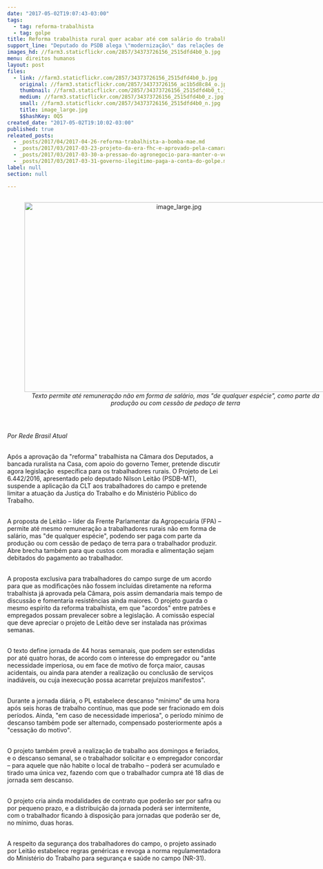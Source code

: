 ```yaml
---
date: "2017-05-02T19:07:43-03:00"
tags:
  - tag: reforma-trabalhista
  - tag: golpe
title: Reforma trabalhista rural quer acabar até com salário do trabalhador do campo
support_line: "Deputado do PSDB alega \"modernização\" das relações de trabalho no meio rural, para impor retirada de direitos. Remuneração poderá ser \"em qualquer espécie\", como parte da produção"
images_hd: //farm3.staticflickr.com/2857/34373726156_2515dfd4b0_b.jpg
menu: direitos humanos
layout: post
files:
  - link: //farm3.staticflickr.com/2857/34373726156_2515dfd4b0_b.jpg
    original: //farm3.staticflickr.com/2857/34373726156_ac1b5d8c84_o.jpg
    thumbnail: //farm3.staticflickr.com/2857/34373726156_2515dfd4b0_t.jpg
    medium: //farm3.staticflickr.com/2857/34373726156_2515dfd4b0_z.jpg
    small: //farm3.staticflickr.com/2857/34373726156_2515dfd4b0_n.jpg
    title: image_large.jpg
    $$hashKey: 0Q5
created_date: "2017-05-02T19:10:02-03:00"
published: true
releated_posts:
  - _posts/2017/04/2017-04-26-reforma-trabalhista-a-bomba-mae.md
  - _posts/2017/03/2017-03-23-projeto-da-era-fhc-e-aprovado-pela-camara-e-libera-terceirizacao-ilimitada.md
  - _posts/2017/03/2017-03-30-a-pressao-do-agronegocio-para-manter-o-veneno-na-mesa-do-povo-brasileiro.md
  - _posts/2017/03/2017-03-31-governo-ilegitimo-paga-a-conta-do-golpe.md
label: null
section: null

---
```

<div style="text-align:center">
<figure class="image" style="display:inline-block"><img alt="image_large.jpg" height="440" src="//farm3.staticflickr.com/2857/34373726156_2515dfd4b0_b.jpg" width="700" />
<figcaption><em>Texto permite at&eacute; remunera&ccedil;&atilde;o n&atilde;o em forma de sal&aacute;rio, mas &quot;de qualquer esp&eacute;cie&quot;, como parte da produ&ccedil;&atilde;o ou com cess&atilde;o de peda&ccedil;o de terra</em></figcaption>
</figure>
</div>

<p>&nbsp;</p>

<p><em>Por Rede Brasil Atual&nbsp;</em></p>

<p><br />
Ap&oacute;s a aprova&ccedil;&atilde;o da &quot;reforma&quot; trabalhista na C&acirc;mara dos Deputados, a bancada ruralista na Casa, com apoio do governo Temer, pretende discutir agora legisla&ccedil;&atilde;o &nbsp;espec&iacute;fica para os trabalhadores rurais. O Projeto de Lei 6.442/2016, apresentado pelo deputado Nilson Leit&atilde;o (PSDB-MT), suspende a aplica&ccedil;&atilde;o da CLT aos trabalhadores do campo e pretende limitar a atua&ccedil;&atilde;o da Justi&ccedil;a do Trabalho e do Minist&eacute;rio P&uacute;blico do Trabalho.&nbsp;</p>

<p><br />
A proposta de Leit&atilde;o &ndash; l&iacute;der da Frente Parlamentar da Agropecu&aacute;ria (FPA) &ndash; permite at&eacute; mesmo remunera&ccedil;&atilde;o a trabalhadores rurais n&atilde;o em forma de sal&aacute;rio, mas &quot;de qualquer esp&eacute;cie&quot;, podendo ser paga com parte da produ&ccedil;&atilde;o ou com cess&atilde;o de peda&ccedil;o de terra para o trabalhador produzir. Abre brecha tamb&eacute;m para que custos com moradia e alimenta&ccedil;&atilde;o sejam debitados do pagamento ao trabalhador.&nbsp;</p>

<p><br />
A proposta exclusiva para trabalhadores do campo surge de um acordo para que as modifica&ccedil;&otilde;es n&atilde;o fossem inclu&iacute;das diretamente na reforma trabalhista j&aacute; aprovada pela C&acirc;mara, pois assim demandaria mais tempo de discuss&atilde;o e fomentaria resist&ecirc;ncias ainda maiores. O projeto guarda o mesmo esp&iacute;rito da reforma trabalhista, em que &quot;acordos&quot; entre patr&otilde;es e empregados possam prevalecer sobre a legisla&ccedil;&atilde;o. A comiss&atilde;o especial que deve apreciar o projeto de Leit&atilde;o deve ser instalada nas pr&oacute;ximas semanas.&nbsp;</p>

<p><br />
O texto define jornada de 44 horas semanais, que podem ser estendidas por at&eacute; quatro horas, de acordo com o interesse do empregador ou &quot;ante necessidade imperiosa, ou em face de motivo de for&ccedil;a maior, causas acidentais, ou ainda para atender a realiza&ccedil;&atilde;o ou conclus&atilde;o de servi&ccedil;os inadi&aacute;veis, ou cuja inexecu&ccedil;&atilde;o possa acarretar preju&iacute;zos manifestos&quot;.</p>

<p><br />
Durante a jornada di&aacute;ria, o PL estabelece descanso &quot;m&iacute;nimo&quot; de uma hora ap&oacute;s seis horas de trabalho cont&iacute;nuo, mas que pode ser fracionado em dois per&iacute;odos. Ainda, &quot;em caso de necessidade imperiosa&quot;, o per&iacute;odo m&iacute;nimo de descanso tamb&eacute;m pode ser alternado, compensado posteriormente ap&oacute;s a &quot;cessa&ccedil;&atilde;o do motivo&quot;.&nbsp;</p>

<p><br />
O projeto tamb&eacute;m prev&ecirc; a realiza&ccedil;&atilde;o de trabalho aos domingos e feriados, e o descanso semanal, se o trabalhador solicitar e o empregador concordar &ndash; para aquele que n&atilde;o habite o local de trabalho &ndash; poder&aacute; ser acumulado e tirado uma &uacute;nica vez, fazendo com que o trabalhador cumpra at&eacute; 18 dias de jornada sem descanso.&nbsp;</p>

<p><br />
O projeto cria ainda modalidades de contrato que poder&atilde;o ser por safra ou por pequeno prazo, e a distribui&ccedil;&atilde;o da jornada poder&aacute; ser intermitente, com o trabalhador ficando &agrave; disposi&ccedil;&atilde;o para jornadas que poder&atilde;o ser de, no m&iacute;nimo, duas horas.&nbsp;</p>

<p><br />
A respeito da seguran&ccedil;a dos trabalhadores do campo, o projeto assinado por Leit&atilde;o estabelece regras gen&eacute;ricas e revoga a norma regulamentadora do Minist&eacute;rio do Trabalho para seguran&ccedil;a e sa&uacute;de no campo (NR-31).&nbsp;</p>
